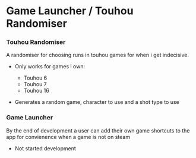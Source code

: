 # Game Launcher / Touhou Randomiser

### Touhou Randomiser

A randomiser for choosing runs in touhou games for when i get indecisive.

- Only works for games i own:
  - Touhou 6
  - Touhou 7
  - Touhou 16
  
- Generates a random game, character to use and a shot type to use

 

### Game Launcher

By the end of development a user can add their own game shortcuts to the app for convienence when a game is not on steam

- Not started development
